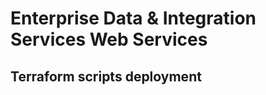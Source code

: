 # Enterprise Data & Integration Services Web Services

## Terraform scripts deployment

<!-- BEGIN_TF_DOCS -->
<!-- END_TF_DOCS -->